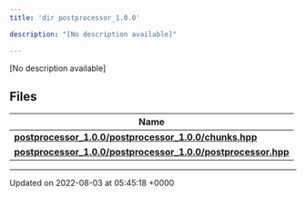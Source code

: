 ```yaml
---
title: 'dir postprocessor_1.0.0'

description: "[No description available]"

---
```







[No description available]

## Files

| Name           |
| -------------- |
| **[postprocessor_1.0.0/postprocessor_1.0.0/chunks.hpp](/documentation/code/gambit_sphinx/files/postprocessor__1_80_80_2chunks_8hpp/#file-postprocessor-1.0.0/chunks.hpp)**  |
| **[postprocessor_1.0.0/postprocessor_1.0.0/postprocessor.hpp](/documentation/code/gambit_sphinx/files/postprocessor__1_80_80_2postprocessor_8hpp/#file-postprocessor-1.0.0/postprocessor.hpp)**  |






-------------------------------

Updated on 2022-08-03 at 05:45:18 +0000
